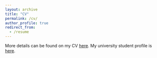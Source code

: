 ```yaml
---
layout: archive
title: "CV"
permalink: /cv/
author_profile: true
redirect_from:
  - /resume
---
```


More details can be found on my CV [here](../files/Tang_Yanhan_20230213.pdf).
My university student profile is [here](https://www.cmu.edu/tepper/programs/phd/program/student-profiles/phd-student-tang-yanhan-savannah.html).